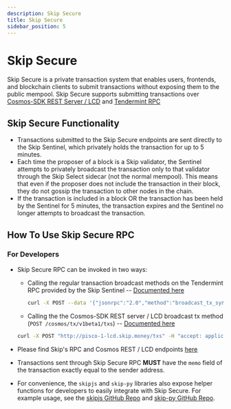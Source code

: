 ```yaml
---
description: Skip Secure
title: Skip Secure
sidebar_position: 5
---
```


# Skip Secure

Skip Secure is a private transaction system that enables users, frontends, and blockchain clients to submit transactions without exposing them to the public mempool. Skip Secure supports submitting transactions over [Cosmos-SDK REST Server / LCD](https://docs.cosmos.network/main/core/grpc_rest#rest-server) and [Tendermint RPC](https://docs.cosmos.network/main/core/grpc_rest#tendermint-rpc)

## Skip Secure Functionality

- Transactions submitted to the Skip Secure endpoints are sent directly to the Skip Sentinel, which privately holds the transaction for up to 5 minutes.
- Each time the proposer of a block is a Skip validator, the Sentinel attempts to privately broadcast the transaction only to that validator through the Skip Select sidecar (not the normal mempool).
  This means that even if the proposer does not include the transaction in their block, they do not gossip the transaction to other nodes in the chain.
- If the transaction is included in a block OR the transaction has been held by the Sentinel for 5 minutes, the transaction expires and the Sentinel no longer attempts to broadcast the transaction.

## How To Use Skip Secure RPC

### For Developers

- Skip Secure RPC can be invoked in two ways: 
  - Calling the regular transaction broadcast methods on the Tendermint RPC provided by the Skip Sentinel -- [Documented here](https://docs.tendermint.com/v0.34/rpc/)
    ```bash
    curl -X POST --data '{"jsonrpc":"2.0","method":"broadcast_tx_sync","params":["<base64_encoded_tx_hash>"],"id":1}' -H "Content-Type: application/json" http://pisco-1-api.skip.money/
    ```
  - Calling the the Cosmos-SDK REST server / LCD broadcast tx method (`POST /cosmos/tx/v1beta1/txs`) -- [Documented here](https://docs.figment.io/api-reference/node-api/cosmos-lcd/#/txs)
  ```bash
  curl -X POST "http://pisco-1-lcd.skip.money/txs" -H "accept: application/json" -H "Content-Type: application/json" -d '{ "tx": { "msg": [ "string" ], "fee": { "gas": "5000", "amount": [ { "denom\": "uluna", "amount": "50" } ] }, "memo": "memo_here", "signature": { "signature": "MEUCIQD02fsDPra8MtbRsyB1w7bqTM55Wu138zQbFcWx4+CFyAIge5WNPfKIuvzBZ69MyqHsqD8S1IwiEp+iUb6VSdtlpgY=", "pub_key": { "type": "tendermint/PubKeySecp256k1", "value": "Avz04VhtKJh8ACCVzlI8aTosGy0ikFXKIVHQ3jKMrosH" }, "account_number": "0", "sequence": "0" } }, "mode": "sync", "sequences": [ "1" ], "fee_granter": "terra1wg2mlrxdmnnkkykgqg4znky86nyrtc45q336yv"}'
  ```

- Please find Skip's RPC and Cosmos REST / LCD endpoints [here](3-chain-configuration.md)
- Transactions sent through Skip Secure RPC **MUST** have the `memo` field of the transaction exactly equal to the sender address.
- For convenience, the `skipjs` and `skip-py` libraries also expose helper functions for developers to easily integrate with Skip Secure.
  For example usage, see the [skipjs GitHub Repo](https://github.com/skip-mev/skipjs) and [skip-py GitHub Repo](https://github.com/skip-mev/skip-py).
